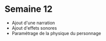 # Semaine 12

- Ajout d'une narration
- Ajout d'effets sonores
- Paramétrage de la physique du personnage

